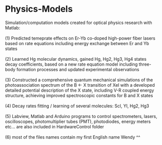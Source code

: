 # Physics-Models
Simulation/computation models created for optical physics research with Matlab:\
\
(1) Predicted temeprate effects on Er-Yb co-doped high-power fiber lasers based on rate equations including energy exchange between Er and Yb states\
\
(2) Learned Hg molecular dynamics, gained Hg, Hg2, Hg3, Hg4 states decay coefficients, based on a new rate equation model including three-body formation processes and updated experimental observations\
\
(3) Constructed a comprehensive quantum mechanical simulations of the photoassociation spectrum of the B ← X transition of XeI with a developed detailed potential description of the X state, including V-R coupled energy structure, achieving improved spectroscopic constants for B and X states\
\
(4) Decay rates fitting / learning of several molecules: ScI, YI, Hg2, Hg3\
\
(5) Labview, Matlab and Arduino programs to control spectrometers, lasers, oscilloscopes, photomultiplier tubes (PMT), photodiodes, energy meters etc... are also included in HardwareControl folder\
\
(6) most of the files names contain my first English name Wendy ^^
